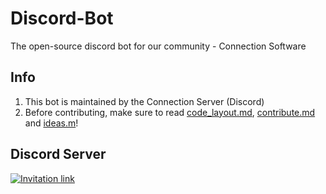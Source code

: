 # Discord-Bot
The open-source discord bot for our community - Connection Software

## Info
1. This bot is maintained by the Connection Server (Discord)
2. Before contributing, make sure to read [code_layout.md](.\code_layout.md), [contribute.md](./contribute.md) and [ideas.m](./ideas.md)!

## Discord Server
[![Invitation link](https://discord.com/api/guilds/796077637083987999/widget.png?style=banner4)](https://discord.gg/qyTg8J8cZ5)
